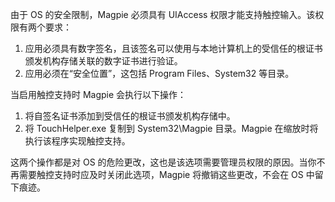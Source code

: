 由于 OS 的安全限制，Magpie 必须具有 UIAccess 权限才能支持触控输入。该权限有两个要求：

1. 应用必须具有数字签名，且该签名可以使用与本地计算机上的受信任的根证书颁发机构存储关联的数字证书进行验证。
2. 应用必须在“安全位置”，这包括 Program Files、System32 等目录。

当启用触控支持时 Magpie 会执行以下操作：

1. 将自签名证书添加到受信任的根证书颁发机构存储中。
2. 将 TouchHelper.exe 复制到 System32\Magpie 目录。Magpie 在缩放时将执行该程序实现触控支持。

这两个操作都是对 OS 的危险更改，这也是该选项需要管理员权限的原因。当你不再需要触控支持时应及时关闭此选项，Magpie 将撤销这些更改，不会在 OS 中留下痕迹。
